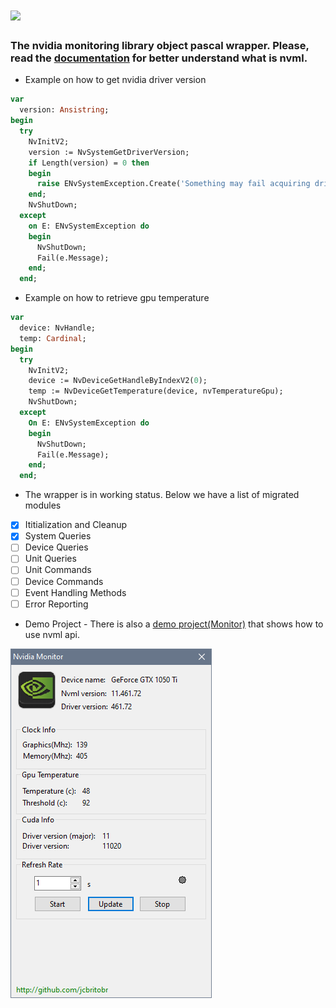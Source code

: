 # ![](thumbs/nvml-csharp.png)

### The nvidia monitoring library object pascal wrapper. Please, read the [documentation](https://docs.nvidia.com/deploy/nvml-api/nvml-api-reference.html#nvml-api-reference) for better understand what is nvml.

* Example on how to get nvidia driver version
```pascal
var
  version: Ansistring;
begin
  try
    NvInitV2;
    version := NvSystemGetDriverVersion;
    if Length(version) = 0 then
    begin
      raise ENvSystemException.Create('Something may fail acquiring driver version. Length is zero');
    end;
    NvShutDown;
  except
    on E: ENvSystemException do
    begin
      NvShutDown;
      Fail(e.Message);
    end;
  end;
```

* Example on how to retrieve gpu temperature
```pascal
var
  device: NvHandle;
  temp: Cardinal;
begin
  try
    NvInitV2;
    device := NvDeviceGetHandleByIndexV2(0);
    temp := NvDeviceGetTemperature(device, nvTemperatureGpu);
    NvShutDown;
  except
    On E: ENvSystemException do
    begin
      NvShutDown;
      Fail(e.Message);
    end;
  end;

```

* The wrapper is in working status. Below we have a list of migrated modules
- [x] Ititialization and Cleanup
- [x] System Queries
- [ ] Device Queries
- [ ] Unit Queries
- [ ] Unit Commands
- [ ] Device Commands
- [ ] Event Handling Methods
- [ ] Error Reporting

* Demo Project - There is also a [demo project(Monitor)](monitor/monitor.pas) that shows how to use nvml api.


![csharp](thumbs/nvmonitor.png)

